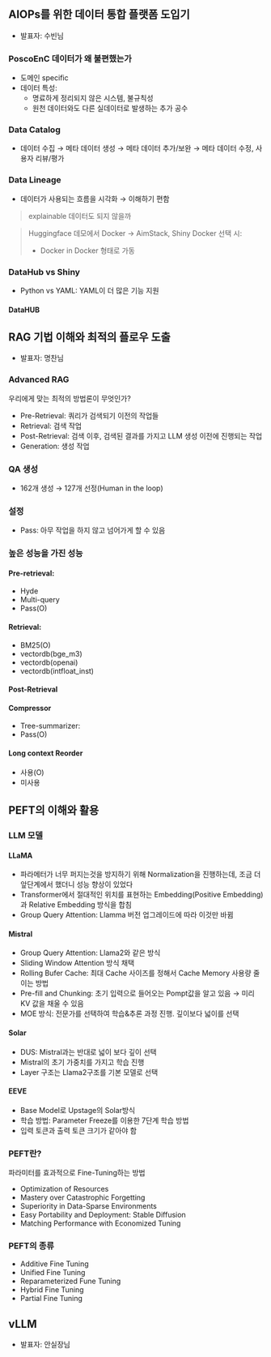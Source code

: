 ## AIOPs를 위한 데이터 통합 플랫폼 도입기

- 발표자: 수빈님


### PoscoEnC 데이터가 왜 불편했는가

- 도메인 specific
- 데이터 특성:
	- 명료하게 정리되지 않은 시스템, 불규칙성
	- 원천 데이터와도 다른 실데이터로 발생하는 추가 공수

### Data Catalog
- 데이터 수집 → 메타 데이터 생성 → 메타 데이터 추가/보완 → 메타 데이터 수정, 사용자 리뷰/평가

### Data Lineage
- 데이터가 사용되는 흐름을 시각화 → 이해하기 편함

> explainable 데이터도 되지 않을까


> Huggingface 데모에서 Docker → AimStack, Shiny
Docker 선택 시:
>- Docker in Docker 형태로 가동


### DataHub vs Shiny

- Python vs YAML: YAML이 더 많은 기능 지원

#### DataHUB



## RAG 기법 이해와 최적의 플로우 도출
- 발표자: 명찬님

### Advanced RAG
우리에게 맞는 최적의 방법론이 무엇인가?
- Pre-Retrieval: 쿼리가 검색되기 이전의 작업들
- Retrieval: 검색 작업
- Post-Retrieval: 검색 이후, 검색된 결과를 가지고 LLM 생성 이전에 진행되는 작업
- Generation: 생성 작업

### QA 생성

- 162개 생성 →  127개 선정(Human in the loop)


### 설정

- Pass: 아무 작업을 하지 않고 넘어가게 할 수 있음

### 높은 성능을 가진 성능
#### Pre-retrieval: 
- Hyde
- Multi-query
- Pass(O)

#### Retrieval: 
- BM25(O)
- vectordb(bge_m3)
- vectordb(openai)
- vectordb(intfloat_inst)
#### Post-Retrieval

#### Compressor
- Tree-summarizer:
- Pass(O)

#### Long context Reorder
- 사용(O)
- 미사용

## PEFT의 이해와 활용

### LLM 모델
#### LLaMA
- 파라메터가 너무 퍼지는것을 방지하기 위해 Normalization을 진행하는데, 조금 더 앞단계에서 했더니 성능 향상이 있었다
- Transformer에서 절대적인 위치를 표현하는 Embedding(Positive Embedding)과 Relative Embedding 방식을 합침
- Group Query Attention: Llamma 버전 업그레이드에 따라 이것만 바뀜

#### Mistral
- Group Query Attention: Llama2와 같은 방식
- Sliding Window Attention 방식 채택
- Rolling Bufer Cache: 최대 Cache 사이즈를 정해서 Cache Memory 사용량 줄이는 방법
- Pre-fill and Chunking: 초기 입력으로 들어오는 Pompt값을 알고 있음 → 미리 KV 값을 채울 수 있음
- MOE 방식: 전문가를 선택하여 학습&추론 과정 진행. 깊이보다 넓이를 선택

#### Solar
- DUS: Mistral과는 반대로 넓이 보다 깊이 선택
- Mistral의 초기 가중치를 가지고 학습 진행
- Layer 구조는 Llama2구조를 기본 모델로 선택

#### EEVE
- Base Model로 Upstage의 Solar방식
- 학습 방법: Parameter Freeze를 이용한 7단계 학습 방법
- 입력 토큰과 출력 토큰 크기가 같아야 함



### PEFT란?
파라미터를 효과적으로 Fine-Tuning하는 방법

- Optimization of Resources
- Mastery over Catastrophic Forgetting
- Superiority in Data-Sparse Environments
- Easy Portability and Deployment: Stable Diffusion
- Matching Performance with Economized Tuning


### PEFT의 종류
- Additive Fine Tuning
- Unified Fine Tuning
- Reparameterized Fune Tuning
- Hybrid Fine Tuning
- Partial Fine Tuning

## vLLM
- 발표자: 안실장님